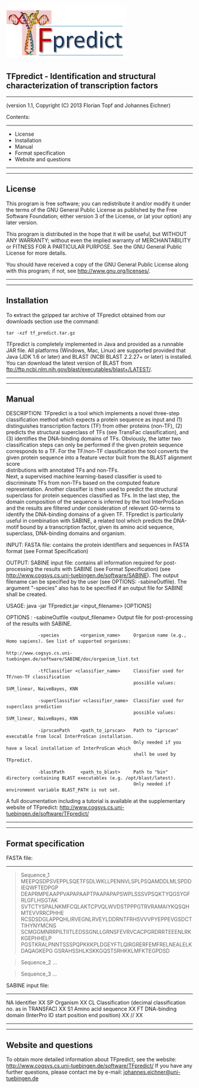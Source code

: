 # ![tfpredict_logo](https://github.com/draeger-lab/TFpredict/blob/master/doc/tfpredict_logo.png)
## TFpredict - Identification and structural characterization of transcription factors
  -----------------------------------------------------------------------------------
  (version 1.1, Copyright (C) 2013 Florian Topf and Johannes Eichner)


  Contents:
 _________________________
  - License
  - Installation
  - Manual
  - Format specification
  - Website and questions
  ___________________________________________________________________________________________________________  

  -------
  License
  -------

  This program is free software; you can redistribute it and/or modify
  it under the terms of the GNU General Public License as published by
  the Free Software Foundation; either version 3 of the License, or (at
  your option) any later version.

  This program is distributed in the hope that it will be useful, but
  WITHOUT ANY WARRANTY; without even the implied warranty of
  MERCHANTABILITY or FITNESS FOR A PARTICULAR PURPOSE. See the GNU
  General Public License for more details.

  You should have received a copy of the GNU General Public License
  along with this program; if not, see <http://www.gnu.org/licenses/>.

  ___________________________________________________________________________________________________________

  ------------
  Installation
  ------------

  To extract the gzipped tar archive of TFpredict obtained from our downloads section use the command:

    tar -xzf tf_predict.tar.gz

  TFpredict is completely implemented in Java and provided as a runnable JAR file. All platforms (Windows, Mac, Linux) 
  are supported provided that Java (JDK 1.6 or later) and BLAST (NCBI BLAST 2.2.27+ or later) is installed. 
  You can download the latest version of BLAST from ftp://ftp.ncbi.nlm.nih.gov/blast/executables/blast+/LATEST/. 

  _____________________________________________________________________________________________________________


  ------
  Manual
  ------

  DESCRIPTION:  TFpredict is a tool which implements a novel three-step classification method which expects 
  		a protein sequence as input and 
		(1) distinguishes transcription factors (TF) from other proteins (non-TF), 
		(2) predicts the structural superclass of TFs (see TransFac classification), and 
		(3) identifies the DNA-binding domains of TFs. 
		Obviously, the latter two classification steps can only be performed if the given 
		protein sequence corresponds to a TF. For the TF/non-TF classification the tool 
		converts the given protein sequence into a feature vector built from the BLAST alignment score  
		distributions with annotated TFs and non-TFs.		 
		Next, a supervised machine learning-based classifier is used to discriminate 
		TFs from non-TFs based on the computed feature representation. Another classifier is 
		then used to predict the structural superclass for protein sequences classified as TFs. 
		In the last step, the domain composition of the sequence is inferred by the tool InterProScan 
		and the results are filtered under consideration of relevant GO-terms to identify the 
		DNA-binding domains of a given TF. 
		TFpredict is particularly useful in combination with SABINE, a related tool which predicts the 
		DNA-motif bound by a transcription factor, given its amino acid sequence, superclass, 
		DNA-binding domains and organism. 

  INPUT:  	FASTA file: 
  		contains the protein identifiers and sequences in FASTA format  (see Format Specification)
  		
  OUTPUT:	SABINE input file:
  	  	contains all information required for post-processing the results with SABINE (see Format Specification)
		(see http://www.cogsys.cs.uni-tuebingen.de/software/SABINE).
		The output filename can be specified by the user (see OPTIONS: -sabineOutfile).
		The argument "-species" also has to be specified if an output file for SABINE
		shall be created.
  
  USAGE:	java -jar TFpredict.jar <input_filename> [OPTIONS]

  OPTIONS : 	-sabineOutfile  <output_filename>	Output file for post-processing of the results with SABINE.

            	-species        <organism_name>		Organism name (e.g., Homo sapiens). See list of supported organisms:
													http://www.cogsys.cs.uni-tuebingen.de/software/SABINE/doc/organism_list.txt

				-tfClassifier <classifier_name>     Classifier used for TF/non-TF classification
													possible values: SVM_linear, NaiveBayes, KNN
				
				-superClassifier <classifier_name>  Classifier used for superclass prediction
													possible values: SVM_linear, NaiveBayes, KNN

            	-iprscanPath    <path_to_iprscan>   Path to "iprscan" executable from local InterProScan installation.
													Only needed if you have a local installation of InterProScan which 
													shall be used by TFpredict.
				
				-blastPath      <path_to_blast>     Path to "bin" directory containing BLAST executables (e.g. /opt/blast/latest). 
													Only needed if environment variable BLAST_PATH is not set. 
													

  A full documentation including a tutorial is available at the supplementary website of TFpredict:
  http://www.cogsys.cs.uni-tuebingen.de/software/TFpredict/ 

  ___________________________________________________________________________________________________________

  --------------------
  Format specification
  --------------------


  FASTA file:
  __________________________________________________________________________________________
  >Sequence_1
  MEEPQSDPSVEPPLSQETFSDLWKLLPENNVLSPLPSQAMDDLMLSPDDIEQWFTEDPGP
  DEAPRMPEAAPPVAPAPAAPTPAAPAPAPSWPLSSSVPSQKTYQGSYGFRLGFLHSGTAK
  SVTCTYSPALNKMFCQLAKTCPVQLWVDSTPPPGTRVRAMAIYKQSQHMTEVVRRCPHHE
  RCSDSDGLAPPQHLIRVEGNLRVEYLDDRNTFRHSVVVPYEPPEVGSDCTTIHYNYMCNS
  SCMGGMNRRPILTIITLEDSSGNLLGRNSFEVRVCACPGRDRRTEEENLRKKGEPHHELP
  PGSTKRALPNNTSSSPQPKKKPLDGEYFTLQIRGRERFEMFRELNEALELKDAQAGKEPG
  GSRAHSSHLKSKKGQSTSRHKKLMFKTEGPDSD

  >Sequence_2
  ...

  >Sequence_3
  ...

  SABINE input file:
  __________________________________________________________________________________________
  NA  Identifier
  XX
  SP  Organism
  XX
  CL  Classification (decimal classification no. as in TRANSFAC)
  XX
  S1  Amino acid sequence
  XX
  FT  DNA-binding domain (InterPro ID   start position   end position)
  XX
  //
  XX

  _____________________________________________________________________________________________________________

  ---------------------
  Website and questions
  ---------------------

  To obtain more detailed information about TFpredict, see the website: http://www.cogsys.cs.uni-tuebingen.de/software/TFpredict/ 
  If you have any further questions, please contact me by e-mail:    	johannes.eichner@uni-tuebingen.de


